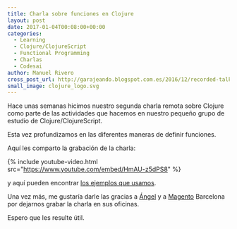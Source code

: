```yaml
---
title: Charla sobre funciones en Clojure
layout: post
date: 2017-01-04T00:08:00+00:00
categories:
  - Learning
  - Clojure/ClojureScript
  - Functional Programming
  - Charlas
  - Codesai
author: Manuel Rivero
cross_post_url: http://garajeando.blogspot.com.es/2016/12/recorded-talk-about-functions-in.html
small_image: clojure_logo.svg
---
```


Hace unas semanas hicimos nuestro segunda charla remota sobre Clojure como parte de las actividades que hacemos en nuestro pequeño grupo de estudio de Clojure/ClojureScript.

Esta vez profundizamos en las diferentes maneras de definir funciones. 

Aquí les comparto la grabación de la charla:

{% include youtube-video.html src="https://www.youtube.com/embed/HmAU-z5dPS8" %}

y aquí pueden encontrar [los ejemplos que usamos](https://gist.github.com/trikitrok/b14d12f78113ad8494fc).

Una vez más, me gustaría darle las gracias a [Ángel](https://twitter.com/rojo_angel) y a [Magento](https://twitter.com/magento) Barcelona por dejarnos grabar la charla en sus oficinas.

Espero que les resulte útil.